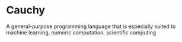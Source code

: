 # Cauchy
A general-purpose programming language that is especially suited to machine learning, numeric computation, scientific computing
